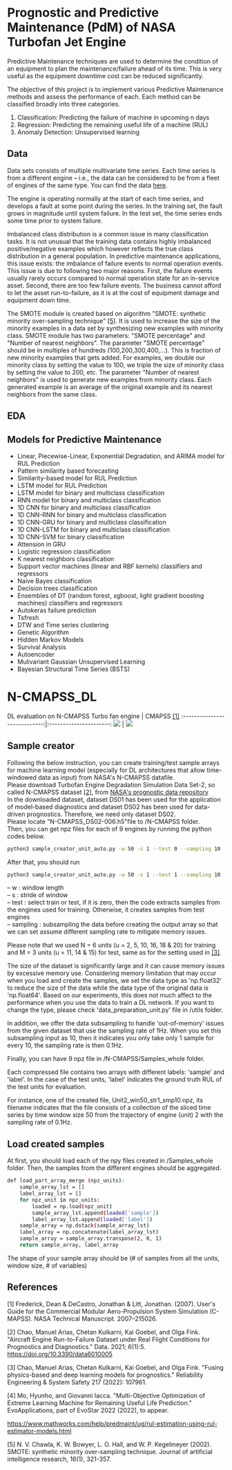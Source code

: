 # Prognostic and Predictive Maintenance (PdM) of NASA Turbofan Jet Engine

Predictive Maintenance techniques are used to determine the condition of an equipment to plan the maintenance/failure ahead of its time. This is very useful as the equipment downtime cost can be reduced significantly. 

The objective of this project is to implement various Predictive Maintenance methods and assess the performance of each. Each method can be classified broadly into three categories.

1. Classification: Predicting the failure of machine in upcoming n days
2. Regression: Predicting the remaining useful life of a machine (RUL)
3. Anomaly Detection: Unsupervised learning 

## Data
Data sets consists of multiple multivariate time series. Each time series is from a different engine – i.e., the data can be considered to be from a fleet of engines of the same type. You can find the data [here](https://www.kaggle.com/datasets/behrad3d/nasa-cmaps).

The engine is operating normally at the start of each time series, and develops a fault at some point during the series. In the training set, the fault grows in magnitude until system failure. In the test set, the time series ends some time prior to system failure. 

Imbalanced class distribution is a common issue in many classification tasks. It is not unusual that the training data contains highly imbalanced positive/negative examples which however reflects the true class distribution in a general population. In predictive maintenance applications, this issue exists: the imbalance of failure events to normal operation events. This issue is due to following two major reasons. First, the failure events usually rarely occurs compared to normal operation state for an in-service asset. Second, there are too few failure events. The business cannot afford to let the asset run-to-failure, as it is at the cost of equipment damage and equipment down time.

The SMOTE module is created based on algorithm "SMOTE: synthetic minority over-sampling technique" [[5]](#5). It is used to increase the size of the minority examples in a data set by synthesizing new examples with minority class. SMOTE module has two parameters: "SMOTE percentage" and "Number of nearest neighbors". The parameter "SMOTE percentage" should be in multiples of hundreds (100,200,300,400,…). This is fraction of new minority examples that gets added. For examples, we double our minority class by setting the value to 100, we triple the size of minority class by setting the value to 200, etc. The parameter "Number of nearest neighbors" is used to generate new examples from minority class. Each generated example is an average of the original example and its nearest neighbors from the same class.

## EDA

## Models for Predictive Maintenance

- Linear, Piecewise-Linear, Exponential Degradation, and ARIMA model for RUL Prediction
- Pattern similarity based forecasting
- Similarity-based model for RUL Prediction
- LSTM model for RUL Prediction
- LSTM model for binary and multiclass classification
- RNN model for binary and multiclass classification
- 1D CNN for binary and multiclass classification
- 1D CNN-RNN for binary and multiclass classification
- 1D CNN-GRU for binary and multiclass classification
- 1D CNN-LSTM for binary and multiclass classification
- 1D CNN-SVM for binary classification
- Attension in GRU
- Logistic regression classification
- K nearest neighbors classification
- Support vector machines (linear and RBF kernels) classifiers and regressors
- Naive Bayes classification
- Decision trees classification
- Ensembles of DT (random forest, xgboost, light gradient boosting machines) classifiers and regressors
- Autokeras failure prediction
- Tsfresh 
- DTW and Time series clustering
- Genetic Algorithm
- Hidden Markov Models
- Survival Analysis
- Autoencoder
- Mulivariant Gaussian Unsupervised Learning
- Bayesian Structural Time Series (BSTS)

# N-CMAPSS_DL
DL evaluation on N-CMAPSS
Turbo fan engine           |  CMAPSS [[1]](#1)
:----------------------------:|:----------------------:
![](turbo_engine.jpg)  |  ![](cmapss.png)

## Sample creator
Following the below instruction, you can create training/test sample arrays for machine learning model (especially for DL architectures that allow time-windowed data as input) from NASA's N-CMAPSS datafile. <br/>
Please download Turbofan Engine Degradation Simulation Data Set-2, so called N-CMAPSS dataset [[2]](#2), from [NASA's prognostic data repository](https://ti.arc.nasa.gov/tech/dash/groups/pcoe/prognostic-data-repository/) <br/>
In the downloaded dataset, dataset DS01 has been used for the application of model-based diagnostics and dataset DS02 has been used for data-driven prognostics.   Therefore, we need only dataset DS02. <br/> 
Please locate "N-CMAPSS_DS02-006.h5"file to /N-CMAPSS folder. <br/>
Then, you can get npz files for each of 9 engines by running the python codes below. 
```bash
python3 sample_creator_unit_auto.py -w 50 -s 1 --test 0 --sampling 10
```
After that, you should run 
```bash
python3 sample_creator_unit_auto.py -w 50 -s 1 --test 1 --sampling 10
```
&ndash;  w : window length <br/>
&ndash;  s : stride of window <br/>
&ndash;  test : select train or test, if it is zero, then the code extracts samples from the engines used for training. Otherwise, it creates samples from test engines<br/>
&ndash;  sampling : subsampling the data before creating the output array so that we can set assume different sampling rate to mitigate memory issues. 


Please note that we used N = 6 units (u = 2, 5, 10, 16, 18 & 20) for training and M = 3  units (u = 11, 14 & 15) for test, same as for the setting used in [[3]](#3). <br/>

The size of the dataset is significantly large and it can cause memory issues by excessive memory use. Considering memory limitation that may occur when you load and create the samples, we set the data type as 'np.float32' to reduce the size of the data while the data type of the original data is 'np.float64'. Based on our experiments, this does not much affect to the performance when you use the data to train a DL network. If you want to change the type, please check 'data_preparation_unit.py' file in /utils folder.  <br/>

In addition, we offer the data subsampling to handle 'out-of-memory' issues from the given dataset that use the sampling rate of 1Hz. When you set this subsampling input as 10, then it indicates you only take only 1 sample for every 10, the sampling rate is then 0.1Hz. 

Finally, you can have 9 npz file in /N-CMAPSS/Samples_whole folder. <br/>

Each compressed file contains two arrays with different labels: 'sample' and 'label'. In the case of the test units, 'label' indicates the ground truth RUL of the test units for evaluation. 

For instance, one of the created file, Unit2_win50_str1_smp10.npz, its filename indicates that the file consists of a collection of the sliced time series by time window size 50 from the trajectory of engine (unit) 2 with the sampling rate of 0.1Hz. <br/>

## Load created samples
At first, you should load each of the npy files created in /Samples_whole folder. Then, the samples from the different engines should be aggregated. 
```bash
def load_part_array_merge (npz_units):
    sample_array_lst = []
    label_array_lst = []
    for npz_unit in npz_units:
        loaded = np.load(npz_unit)
        sample_array_lst.append(loaded['sample'])
        label_array_lst.append(loaded['label'])
    sample_array = np.dstack(sample_array_lst)
    label_array = np.concatenate(label_array_lst)
    sample_array = sample_array.transpose(2, 0, 1)
    return sample_array, label_array
```
The shape of your sample array should be (# of samples from all the units, window size, # of variables)


## References
<a id="1">[1]</a> 
Frederick, Dean & DeCastro, Jonathan & Litt, Jonathan. (2007). User's Guide for the Commercial Modular Aero-Propulsion System Simulation (C-MAPSS). NASA Technical Manuscript. 2007–215026. 

<a id="2">[2]</a> 
Chao, Manuel Arias, Chetan Kulkarni, Kai Goebel, and Olga Fink. "Aircraft Engine Run-to-Failure Dataset under Real Flight Conditions for Prognostics and Diagnostics." Data. 2021; 6(1):5. https://doi.org/10.3390/data6010005

<a id="3">[3]</a> 
Chao, Manuel Arias, Chetan Kulkarni, Kai Goebel, and Olga Fink. "Fusing physics-based and deep learning models for prognostics." Reliability Engineering & System Safety 217 (2022): 107961.

<a id="3">[4]</a> 
Mo, Hyunho, and Giovanni Iacca. "Multi-Objective Optimization of Extreme Learning Machine for Remaining Useful Life Prediction." EvoApplications, part of EvoStar 2022 (2022), to appear.

https://www.mathworks.com/help/predmaint/ug/rul-estimation-using-rul-estimator-models.html

<a id="5">[5]</a>
N. V. Chawla, K. W. Bowyer, L. O. Hall, and W. P. Kegelmeyer (2002). SMOTE: synthetic minority over-sampling technique. Journal of artificial intelligence research, 16(1), 321-357.

